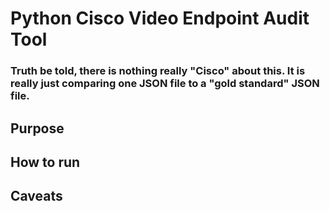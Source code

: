 # Python Cisco Video Endpoint Audit Tool

### Truth be told, there is nothing really "Cisco" about this.  It is really just comparing one JSON file to a "gold standard" JSON file.  

## Purpose

## How to run

## Caveats